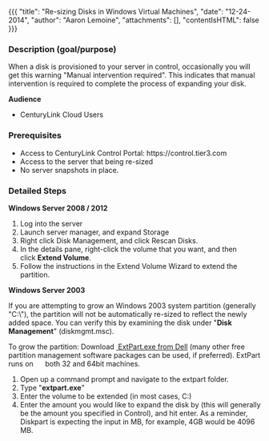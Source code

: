 {{{
  "title": "Re-sizing Disks in Windows Virtual Machines",
  "date": "12-24-2014",
  "author": "Aaron Lemoine",
  "attachments": [],
  "contentIsHTML": false
}}}

<h3>Description (goal/purpose)</h3>
<p>When a disk is provisioned to your server in control, occasionally you will get this warning "Manual intervention required". This indicates that manual intervention is required to complete the process of expanding your disk.</p>

<p><strong>Audience</strong>
</p>
<ul>
  <li>CenturyLink Cloud Users</li>
</ul>

<h3>Prerequisites</h3>
<ul>
  <li>Access to CenturyLink Control Portal: https://control.tier3.com</li>
  <li>Access to the server that being re-sized</li>
  <li>No server snapshots in place.</li>
</ul>
<h3>Detailed Steps</h3>
<p><strong>Windows Server 2008 / 2012</strong></p>

1. Log into the server
2. Launch server manager, and expand Storage
3. Right click Disk Management, and click Rescan Disks.
4. In the details pane, right-click the volume that you want, and then click&nbsp;<strong>Extend Volume</strong>.
5. Follow the instructions in the Extend Volume Wizard to extend the partition.

<p><strong>Windows Server 2003</strong></p>

<p>If you are attempting to grow an Windows 2003 system partition (generally "C:\"), the partition will not be automatically re-sized to reflect the newly added space. You can verify this by examining the disk under "<strong>Disk Management</strong>"
  (diskmgmt.msc).</p>
<p>To grow the partition: Download <a href="https://www.google.com/url?sa=t&amp;rct=j&amp;q=&amp;esrc=s&amp;source=web&amp;cd=1&amp;cad=rja&amp;ved=0CDMQFjAA&amp;url=http%3A%2F%2Fwww.dell.com%2Fsupport%2Fdrivers%2Fus%2Fen%2F19%2Fdriverdetails%3Fdriverid%3DR64398&amp;ei=dt0SUZ3cL8fZqQH9qIHQDw&amp;usg=AFQjCNEcFKhyIUlHmBdX2mjxyl3rA1mvPQ&amp;bvm=bv.41934586,d.aWM"
 >&nbsp;ExtPart.exe from Dell</a>&nbsp;(many other free partition management software packages can be used, if preferred). ExtPart runs on &nbsp; &nbsp; &nbsp;both 32 and 64bit machines.</p>
<ol>
  <li>Open up a command prompt and navigate to the extpart folder.</li>
  <li>Type "<strong>extpart.exe</strong>"</li>
  <li>Enter the volume to be extended (in most cases, C:)</li>
  <li>Enter the amount you would like to expand the disk by (this will generally be the amount you specified in Control), and hit enter. As a reminder, Diskpart is expecting the input in MB, for example, 4GB would be 4096 MB.&nbsp;</li>
</ol>
